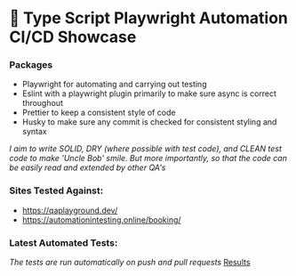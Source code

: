 # 🚀 Type Script Playwright Automation CI/CD Showcase
**[]()**
### Packages 
- Playwright for automating and carrying out testing
- Eslint with a playwright plugin primarily to make sure async is correct throughout
- Prettier to keep a consistent style of code
- Husky to make sure any commit is checked for consistent styling and syntax <br>

*I aim to write SOLID, DRY (where possible with test code), and CLEAN test code to make 'Uncle Bob' smile. 
But more importantly, so that the code can be easily read and extended by other QA's*<br>


### Sites Tested Against:
- https://qaplayground.dev/
- https://automationintesting.online/booking/<br>

### Latest Automated Tests:
*The tests are run automatically on push and pull requests*
[Results](https://pittsgithub.github.io/Playwright-Automation-Showcase/)

